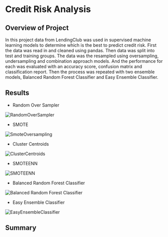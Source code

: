 # Credit Risk Analysis

## Overview of Project
In this project data from LendingClub was used in supervised machine learning models to determine which is
the best to predict credit risk. First the data was read in and cleaned using pandas. Then data was split 
into test and training groups. The data was the resampled using oversampling, undersampling and combination 
approach models. And the performance for each was evaluated with an accuracy score, confusion matrix and 
classification report. Then the process was repeated with two ensemble models, Balanced Random Forest Classifier
and Easy Ensemble Classifier.

## Results
- Random Over Sampler

![RandomOverSampler](https://user-images.githubusercontent.com/103155045/194446933-11997065-11da-4c0c-930a-c9de6ee07f03.png)

- SMOTE

![SmoteOversampling](https://user-images.githubusercontent.com/103155045/194446958-c9c96f5c-1d46-4a6c-9b12-ee665626ca32.png)

- Cluster Centroids

![ClusterCentroids](https://user-images.githubusercontent.com/103155045/194446982-118cd230-e66f-4032-bdcf-dd7dc1903ab4.png)

- SMOTEENN

![SMOTEENN](https://user-images.githubusercontent.com/103155045/194446992-0d5f1ca0-ceeb-4235-a0de-e730d3c28e95.png)

- Balanced Random Forest Classifier

![Balanced Random Forest Classifier](https://user-images.githubusercontent.com/103155045/194447007-f62718da-2094-4ff4-abea-12d17e97b6a4.png)

- Easy Ensemble Classifier

![EasyEnsembleClassifier](https://user-images.githubusercontent.com/103155045/194447034-26153e97-2fc0-4af5-bd55-e7dc8a90a222.png)


## Summary

